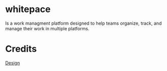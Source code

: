 # whitepace
Is a work managment platform designed to help teams organize, track, and manage their work in multiple platforms.

# Credits
<a href="https://www.figma.com/design/1JXvptjbdxmRJozTaekcZY/Whitepace---SaaS-Landing-Page-(Community)?node-id=215-18338&t=6BsqnVh605slU8D7-0">Design</a>
